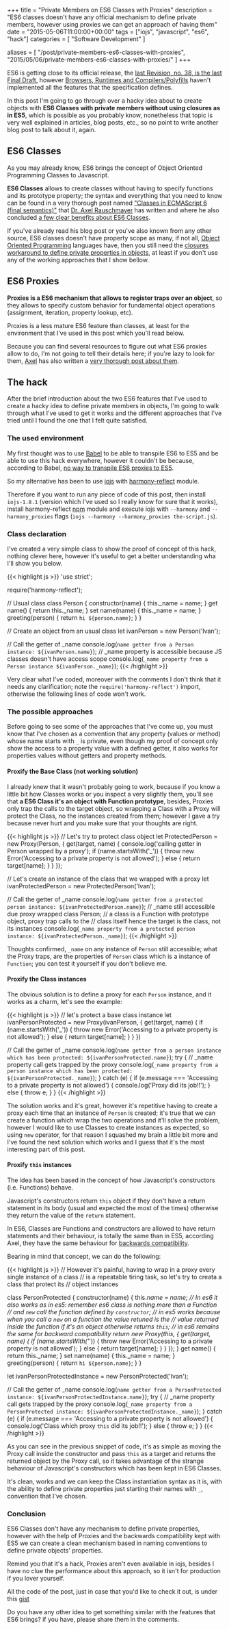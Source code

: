 +++
title = "Private Members on ES6 Classes with Proxies"
description = "ES6 classes doesn't have any official mechanism to define private members, however using proxies we can get an approach of having them"
date = "2015-05-06T11:00:00+00:00"
tags = ["iojs", "javascript", "es6", "hack"]
categories = [
  "Software Development"
]

aliases = [
  "/post/private-members-es6-classes-with-proxies",
  "2015/05/06/private-members-es6-classes-with-proxies/"
]
+++

ES6 is getting close to its official release, the <a href="http://wiki.ecmascript.org/doku.php?id=harmony:specification_drafts" target="_blank">last Revision, no. 38, is the last Final Draft</a>, however <a href="https://kangax.github.io/compat-table/es6/" target="_blank">Browsers, Runtimes and Compilers/Polyfills</a> haven't implemented all the features that the specification defines.

In this post I'm going to go through over a hacky idea about to create objects with __ES6 Classes with private members without using closures as in ES5__, which is possible as you probably know, nonetheless that topic is very well explained in articles, blog posts, etc., so no point to write another blog post to talk about it, again.


## ES6 Classes

As you may already know, ES6 brings the concept of Object Oriented Programming Classes to Javascript.

__ES6 Classes__ allows to create classes without having to specify functions and its prototype property; the syntax and everything that you need to know can be found in a very thorough post named <a href="http://www.2ality.com/2015/02/es6-classes-final.html" target="_blank">"Classes in ECMAScript 6 (final semantics)"</a> that <a href="http://rauschma.de/" target="_blank">Dr. Axel Rauschmayer</a> has written and where he also concluded <a href="http://www.2ality.com/2015/02/es6-classes-final.html#does_javascript_need_classes%3F" target="_blank">a few clear benefits about ES6 Classes</a>.

If you've already read his blog post or you've also known from any other source, ES6 classes doesn't have property scope as many, if not all, <a href="http://en.wikipedia.org/wiki/Object-oriented_programming" target="_blank">Object Oriented Programming</a> languages have, then you still need the <a href="https://developer.mozilla.org/en-US/docs/Web/JavaScript/Closures#Emulating_private_methods_with_closures" target="_blank">closures workaround to define private properties in objects</a>, at least if you don't use any of the working approaches that I show bellow.


## ES6 Proxies

 __Proxies is a ES6 mechanism that allows to register traps over an object__, so they allows to specify custom behavior for fundamental object operations (assignment, iteration, property lookup, etc).

 Proxies is a less mature ES6 feature than classes, at least for the environment that I've used in this post which you'll read below.

 Because you can find several resources to figure out what ES6 proxies allow to do, I'm not going to tell their details here; if you're lazy to look for them, <a href="http://rauschma.de/" target="_blank" rel="nofollow">Axel</a> has also written a <a href="http://www.2ality.com/2014/12/es6-proxies.html" target="_blank">very thorough post about them</a>.


## The hack

After the brief introduction about the two ES6 features that I've used to create a hacky idea to define private members in objects, I'm going to walk through what I've used to get it works and the different approaches that I've tried until I found the one that I felt quite satisfied.


### The used environment

My first thought was to use <a href="http://babeljs.io/" target="_blank" rel="nofollow">Babel</a> to be able to transpile ES6 to ES5 and be able to use this hack everywhere, however it couldn't be because, according to Babel, <a href="http://babeljs.io/docs/learn-es6/#proxies" target="_blank">no way to transpile ES6 proxies to ES5</a>.

So my alternative has been to use <a href="https://iojs.org/" target="_blank" rel="nofollow">iojs</a> with <a href="https://www.npmjs.com/package/harmony-reflect" target="_blank">harmony-reflect</a> module.

Therefore if you want to run any piece of code of this post, then install `iojs-1.8.1` (version which I've used so I really know for sure that it works), install harmony-reflect <a href="https://www.npmjs.com" target="_blank" rel="nofollow">npm</a> module and execute iojs with `--harmony` and `--harmony_proxies` flags (`iojs --harmony --harmony_proxies the-script.js`).


### Class declaration

I've created a very simple class to show the proof of concept of this hack, nothing clever here, however it's useful to get a better understanding wha I'll show you below.

{{< highlight js >}}
'use strict';

require('harmony-reflect');

// Usual class
class Person {
  constructor(name) {
    this._name = name;
  }
  get name() {
    return this._name;
  }
  set name(name) {
    this._name = name;
  }
  greeting(person) {
    return `hi ${person.name}`;
  }
}

// Create an object from an usual class
let ivanPerson = new Person('Ivan');

// Call the getter of _name
console.log(`name getter from a Person instance: ${ivanPerson.name}`);
// _name property is accessible because JS classes doesn't have access scope
console.log(`_name property from a Person instance ${ivanPerson._name}`);
 {{< /highlight >}}

 Very clear what I've coded, moreover with the comments I don't think that it needs any clarification; note the `require('harmony-reflect')` import, otherwise the following lines of code won't work.


### The possible approaches

Before going to see some of the approaches that I've come up, you must know that I've chosen as a convention that any property (values or method) whose name starts with `_` is private, even though my proof of concept only show the access to a property value with a defined getter, it also works for properties values without getters and property methods.


#### Proxify the Base Class (not working solution)

I already knew that it wasn't probably going to work, because if you know a little bit how Classes works or you inspect a very slightly them, you'll see that __a ES6 Class it's an object with Function prototype__, besides, Proxies only trap the calls to the target object, so wrapping a Class with a Proxy will protect the Class, no the instances created from them; however I gave a try because never hurt and you make sure that your thoughts are right.

{{< highlight js >}}
// Let's try to protect class object
let ProtectedPerson = new Proxy(Person, {
  get(target, name) {
    console.log('calling getter in Person wrapped by a proxy');
    if (name.startsWith('_')) {
      throw new Error('Accessing to a private property is not allowed');
    } else {
      return target[name];
    }
  }
});

// Let's create an instance of the class that we wrapped with a proxy
let ivanProtectedPerson = new ProtectedPerson('Ivan');

// Call the getter of _name
console.log(`name getter from a protected person instance: ${ivanProtectedPerson.name}`);
// _name still accessible due proxy wrapped class Person;
// a class is a Function with prototype object, proxy trap calls to the
// class itself hence the target is the class, not its instances
console.log(`_name property from a protected person instance: ${ivanProtectedPerson._name}`);
{{< /highlight >}}

Thoughts confirmed, `_name` on any instance of `Person` still accessible; what the Proxy traps, are the properties of `Person` class which is a instance of `Function`; you can test it yourself if you don't believe me.


#### Proxify the Class instances

The obvious solution is to define a proxy for each `Person` instance, and it works as a charm, let's see the example:

{{< highlight js >}}
// let's protect a base class instance
let ivanPersonProtected = new Proxy(ivanPerson, {
  get(target, name) {
    if (name.startsWith('_')) {
      throw new Error('Accessing to a private property is not allowed');
    } else {
      return target[name];
    }
  }
})

// Call the getter of _name
console.log(`name getter from a person instance which has been protected: ${ivanPersonProtected.name}`);
try {
  // _name property call gets trapped by the proxy
  console.log(`_name property from a person instance which has been protected: ${ivanPersonProtected._name}`);
} catch (e) {
  if (e.message === 'Accessing to a private property is not allowed') {
    console.log('Proxy did its job!!');
  } else {
    throw e;
  }
}
{{< /highlight >}}

The solution works and it's great, however it's repetitive having to create a proxy each time that an instance of `Person` is created; it's true that we can create a function which wrap the two operations and it'll solve the problem, however I would like to use Classes to create instances as expected, so using `new` operator, for that reason I squashed my brain a little bit more and I've found the next solution which works and I guess that it's the most interesting part of this post.


#### Proxify `this` instances

The idea has been based in the concept of how Javascript's constructors (i.e. Functions) behave.

Javascript's constructors  return `this` object if they don't have a return statement in its body (usual and expected the most of the times) otherwise they return the value of the `return` statement.

In ES6, Classes are Functions and constructors are allowed to have return statements and their behaviour, is totally the same than in ES5, according Axel, they have the same behaviour for [backwards compatibility](http://www.2ality.com/2015/02/es6-classes-final.html#safety_checks).

Bearing in mind that concept, we can do the following:

{{< highlight js >}}
// However it's painful, having to wrap in a proxy every single instance of a class
// is a repeatable tiring task, so let's try to creata a class that protect its
// object instances

class PersonProtected {
  constructor(name) {
    this._name = name;
    // In es6 it also works as in es5: remember es6 class is nothing more than a Function
    // and `new` call the function defined by `constructor`;
    // in es5 works because when you call a `new` on a function the value retuned is the
    // value returned inside the function if it's an object otherwise returns `this`;
    // in es6 remains the same for backward compatibility
    return new Proxy(this, {
      get(target, name) {
        if (name.startsWith('_')) {
          throw new Error('Accessing to a private property is not allowed');
        } else {
          return target[name];
        }
      }
    });
  }
  get name() {
    return this._name;
  }
  set name(name) {
    this._name = name;
  }
  greeting(person) {
    return `hi ${person.name}`;
  }
}

let ivanPersonProtectedInstance = new PersonProtected('Ivan');

// Call the getter of _name
console.log(`name getter from a PersonProtected instance: ${ivanPersonProtectedInstance.name}`);
try {
  // _name property call gets trapped by the proxy
  console.log(`_name property from a PersonProtected instance: ${ivanPersonProtectedInstance._name}`);
} catch (e) {
  if (e.message === 'Accessing to a private property is not allowed') {
    console.log('Class which proxy `this` did its job!!');
  } else {
    throw e;
  }
}
{{< /highlight >}}

As you can see in the previous snippet of code, it's as simple as moving the Proxy call inside the constructor and pass `this` as a target and returns the returned object by the Proxy call, so it takes advantage of the strange behaviour of Javascript's constructors which has been kept in ES6 Classes.

It's clean, works and we can keep the Class instantiation syntax as it is, with the ability to define private properties just starting their names with `_`, convention that I've chosen.


### Conclusion

ES6 Classes don't have any mechanism to define private properties, however with the help of Proxies and the backwards compatibility kept with ES5 we can create a clean mechanism based in naming conventions to define private objects' properties.

Remind you that it's a hack, Proxies aren't even available in iojs, besides I have no clue the performance about this approach, so it isn't for production if you lover yourself.

All the code of the post, just in case that you'd like to check it out, is under this <a href="https://gist.github.com/ifraixedes/e9311748c961f1dbb93e" target="_blank">gist</a>


Do you have any other idea to get something similar with the features that ES6 brings? if you have, please share them in the comments.
